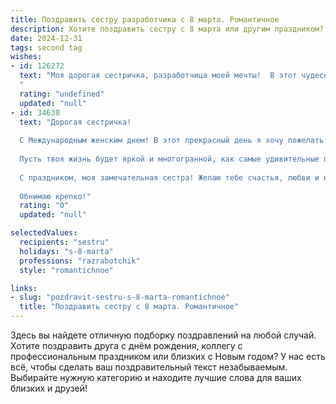 ```yaml
---
title: Поздравить сестру разработчика с 8 марта. Романтичное
description: Хотите поздравить сестру с 8 марта или другим праздником? Наш ИИ создаст незабываемое поздравление, а вы обязательно выделитесь среди других.  
date: 2024-12-31
tags: second tag
wishes:
- id: 126272
  text: "Моя дорогая сестричка, разработчица моей мечты!  В этот чудесный день 8 Марта, наполненный солнцем и нежностью, хочу пожелать тебе, чтобы твой код жизни был написан на языке любви и счастья, чтобы каждый день был полон ярких, незабываемых моментов и вдохновения, а все баги в твоей жизни легко решались одним лишь твоим очаровательным взглядом. Пусть твоя жизнь будет красивой и гармоничной программой, а любовь – самым мощным и стабильным процессом.  С праздником, моя любимая!
  "
  rating: "undefined"
  updated: "null"
- id: 34630
  text: "Дорогая сестричка!
  
  С Международным женским днем! В этот прекрасный день я хочу пожелать тебе, чтобы каждый твой код компилировался без ошибок, а идеи претворялись в жизнь с легкостью и вдохновением. Ты — настоящий мастер своего дела, и каждый проект, созданный твоими руками, наполняет мир новым смыслом.
  
  Пусть твоя жизнь будет яркой и многогранной, как самые удивительные приложения, а любовь и счастье всегда будут рядом, оберегая тебя от любых багов. Помни, что ты — не только талантливый разработчик, но и удивительная, нежная и сильная женщина, вдохновение для всех нас.
  
  С праздником, моя замечательная сестра! Желаю тебе счастья, любви и новых творческих успехов!
  
  Обнимаю крепко!"
  rating: "0"
  updated: "null"

selectedValues:
  recipients: "sestru"
  holidays: "s-8-marta"
  professions: "razrabotchik"
  style: "romantichnoe"

links:
- slug: "pozdravit-sestru-s-8-marta-romantichnoe"
  title: "Поздравить сестру с 8 марта. Романтичное"
---
```


Здесь вы найдете отличную подборку поздравлений на любой случай. 
Хотите поздравить друга с днём рождения, коллегу с профессиональным праздником или близких с Новым годом? У нас есть всё, чтобы сделать ваш поздравительный текст незабываемым. Выбирайте нужную категорию и находите лучшие слова для ваших близких и друзей!
